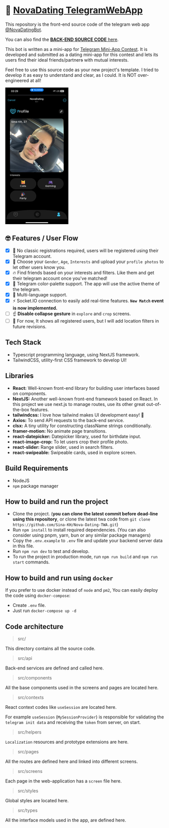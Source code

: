 # 🍾 [NovaDating TelegramWebApp](http://t.me/NovaDatingBot/app)

This repository is the front-end source code of the telegram web app [@NovaDatingBot](https://t.me/TeleDatingBot).

You can also find the [**BACK-END SOURCE CODE** here](https://github.com/Sina-KH/Nova-Dating-Service).

This bot is written as a mini-app for [Telegram Mini-App Contest](https://t.me/contest/327).
It is developed and submitted as a dating mini-app for this contest and lets its users find their ideal friends/partner~~s~~ with mutual interests.

Feel free to use this source code as your new project's template. I tried to develop it as easy to understand and clear, as I could. It is NOT over-engineered at all!

<img src="documentations/images/NovaDatingApp-Profile.jpg" width="200" alt="NovaDatingApp-ProfilePic">

## 🤓 Features / User Flow

- [x] 🤘 No classic registrations required, users will be registered using their Telegram account.
- [x] 🥸 Choose your `Gender`, `Age`, `Interests` and upload your `profile photos` to let other users know you.
- [x] 🔥 Find friends based on your interests and filters. Like them and get their telegram account once you've matched!
- [x] 📱 Telegram color-palette support. The app will use the active theme of the telegram.
- [x] 📝  Multi-language support.
- [x] ⚡️ Socket.IO connection to easily add real-time features. **`New Match` event is now implemented.**
- [ ] ☝️ **Disable collapse gesture** in `explore` and `crop` screens.
- [ ] 📍 For now, It shows all registered users, but I will add location filters in future revisions.

## Tech Stack

- Typescript programming language, using NextJS framework.
- TailwindCSS, utility-first CSS framework to develop UI!

## Libraries

- **React:** Well-known front-end library for building user interfaces based on components.
- **NextJS:** Another well-known front-end framework based on React. In this project we use next.js to manage routes, use its other great out-of-the-box features.
- **tailwindcss:** I love how tailwind makes UI development easy! 🤘
- **Axios:** To send API requests to the back-end service.
- **clsx:** A tiny utility for constructing className strings conditionally.
- **framer-motion:** No animate page transitions.
- **react-datepicker:** Datepicker library, used for birthdate input.
- **react-image-crop:** To let users crop their profile photo.
- **react-slider:** Range slider, used in search filters.
- **react-swipeable:** Swipeable cards, used in explore screen. 

## Build Requirements

- NodeJS
- `npm` package manager

## How to build and run the project

- Clone the project. (**you can clone the latest commit before dead-line using this repository**, or clone the latest twa code from `git clone https://github.com/Sina-KH/Nova-Dating-TWA.git`)
- Run `npm install` to install required dependencies. (You can also consider using pnpm, yarn, bun or any similar package managers)
- Copy the `.env.example` to `.env` file and update your backend server data in this file.
- Run `npm run dev` to test and develop.
- To run the project in production mode, run `npm run build` and `npm run start` commands.

## How to build and run using `docker`

If you prefer to use docker instead of `node` and `pm2`, You can easily deploy the code using `docker-compose`:

- Create `.env` file.
- Just run `docker-compose up -d`

## Code architecture

> src/

This directory contains all the source code.

> src/api

Back-end services are defined and called here.

> src/components

All the base components used in the screens and pages are located here.

> src/contexts

React context codes like `useSession` are located here.

For example `useSession` (`MySessionProvider`) is responsible for validating the `telegram init data` and receiving the `token` from server, on start.

> src/helpers

`Localization` resources and prototype extensions are here.

> src/pages

All the routes are defined here and linked into different screens.

> src/screens

Each page in the web-application has a `screen` file here.

> src/styles

Global styles are located here.

> src/types

All the interface models used in the app, are defined here.
